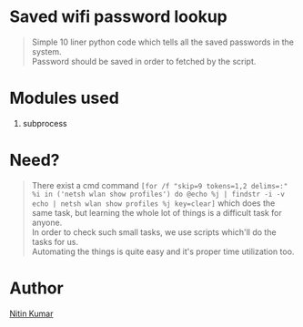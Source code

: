 # Saved wifi password lookup

> Simple 10 liner python code which tells all the saved passwords in the system.  
> Password should be saved in order to fetched by the script.  

# Modules used

1. subprocess

# Need? 

> There exist a cmd command ```[for /f "skip=9 tokens=1,2 delims=:" %i in ('netsh wlan show profiles') do @echo %j | findstr -i -v echo | netsh wlan show profiles %j key=clear]``` which does the same task, but learning the whole lot of things is a difficult task for anyone.  
> In order to check such small tasks, we use scripts which'll do the tasks for us.  
> Automating the things is quite easy and it's proper time utilization too.  

# Author

[Nitin Kumar](https://linkedin.com/in/nitin30kumar)
